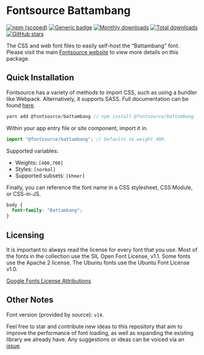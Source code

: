 # Fontsource Battambang

[![npm (scoped)](https://img.shields.io/npm/v/@fontsource/battambang?color=brightgreen)](https://www.npmjs.com/package/@fontsource/battambang) [![Generic badge](https://img.shields.io/badge/fontsource-passing-brightgreen)](https://github.com/fontsource/fontsource) [![Monthly downloads](https://badgen.net/npm/dm/@fontsource/battambang)](https://github.com/fontsource/fontsource) [![Total downloads](https://badgen.net/npm/dt/@fontsource/battambang)](https://github.com/fontsource/fontsource) [![GitHub stars](https://img.shields.io/github/stars/fontsource/fontsource.svg?style=social&label=Star)](https://github.com/fontsource/fontsource/stargazers)

The CSS and web font files to easily self-host the “Battambang” font. Please visit the main [Fontsource website](https://fontsource.org/fonts/battambang) to view more details on this package.

## Quick Installation

Fontsource has a variety of methods to import CSS, such as using a bundler like Webpack. Alternatively, it supports SASS. Full documentation can be found [here](https://fontsource.org/docs/introduction).

```javascript
yarn add @fontsource/battambang // npm install @fontsource/battambang
```

Within your app entry file or site component, import it in.

```javascript
import "@fontsource/battambang"; // Defaults to weight 400.
```

Supported variables:

- Weights: `[400,700]`
- Styles: `[normal]`
- Supported subsets: `[khmer]`

Finally, you can reference the font name in a CSS stylesheet, CSS Module, or CSS-in-JS.

```css
body {
  font-family: "Battambang";
}
```

## Licensing

It is important to always read the license for every font that you use.
Most of the fonts in the collection use the SIL Open Font License, v1.1. Some fonts use the Apache 2 license. The Ubuntu fonts use the Ubuntu Font License v1.0.

[Google Fonts License Attributions](https://fonts.google.com/attribution)

## Other Notes

Font version (provided by source): `v14`.

Feel free to star and contribute new ideas to this repository that aim to improve the performance of font loading, as well as expanding the existing library we already have. Any suggestions or ideas can be voiced via an [issue](https://github.com/fontsource/fontsource/issues).
